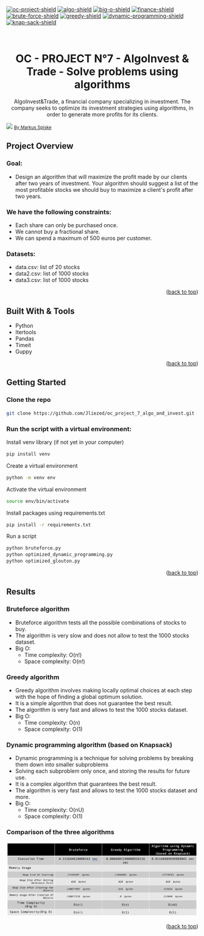 <div id="top"></div>

<!-- PROJECT SHIELDS -->
<!--
*** I'm using markdown "reference style" links for readability.
*** Reference links are enclosed in brackets [ ] instead of parentheses ( ).
*** See the bottom of this document for the declaration of the reference variables
*** for contributors-url, forks-url, etc. This is an optional, concise syntax you may use.
*** https://www.markdownguide.org/basic-syntax/#reference-style-links
-->

[![oc-project-shield][oc-project-shield]][oc-project-url]
[![algo-shield][algo-shield]][oc-project-url]
[![big-o-shield][big-o-shield]][oc-project-url]
[![finance-shield][finance-shield]][oc-project-url]
[![brute-force-shield][brute-force-shield]][oc-project-url]
[![greedy-shield][greedy-shield]][oc-project-url]
[![dynamic-programming-shield][dynamic-programming-shield]][oc-project-url]
[![knap-sack-shield][knap-sack-shield]][oc-project-url]
<!-- PROJECT LOGO -->
<br />
<div align="center">

<h1 align="center">OC - PROJECT N°7 - AlgoInvest & Trade - Solve problems using algorithms </h1>

  <p align="center">
AlgoInvest&Trade, a financial company specializing in investment. The company seeks to optimize its investment strategies using algorithms, in order to generate more profits for its clients.    <br />

  </p>
</div>


<img src="https://images.unsplash.com/photo-1526374965328-7f61d4dc18c5?ixlib=rb-4.0.3&ixid=MnwxMjA3fDB8MHxwaG90by1wYWdlfHx8fGVufDB8fHx8&auto=format&fit=crop&w=1470&q=80">
<a href="https://images.unsplash.com/photo-1526374965328-7f61d4dc18c5?ixlib=rb-4.0.3&ixid=MnwxMjA3fDB8MHxwaG90by1wYWdlfHx8fGVufDB8fHx8&auto=format&fit=crop&w=1470&q=80"><small>By Markus Spiske</small></a>

<!-- ABOUT THE PROJECT -->

## Project Overview
### Goal:
- Design an algorithm that will maximize the profit made by our clients after two years of investment. Your algorithm should suggest a list of the most profitable stocks we should buy to maximize a client's profit after two years.

### We have the following constraints:
- Each share can only be purchased once.
- We cannot buy a fractional share.
- We can spend a maximum of 500 euros per customer. 

### Datasets:
- data.csv: list of 20 stocks
- data2.csv: list of 1000 stocks
- data3.csv: list of 1000 stocks


<p align="right">(<a href="#top">back to top</a>)</p>

## Built With & Tools

* Python
* Itertools
* Pandas
* Timeit
* Guppy

<p align="right">(<a href="#top">back to top</a>)</p>



<!-- GETTING STARTED -->

## Getting Started

### Clone the repo

   ```sh
   git clone https://github.com/Jliezed/oc_project_7_algo_and_invest.git
   ```

### Run the script with a virtual environment:

Install venv library (if not yet in your computer)

   ```sh
   pip install venv
   ```

Create a virtual environment

   ```sh
   python -m venv env
   ```

Activate the virtual environment

   ```sh
   source env/bin/activate
   ```

Install packages using requirements.txt

   ```sh
   pip install -r requirements.txt
   ```

Run a script

   ```sh
   python bruteforce.py
   python optimized_dynamic_programming.py
   python optimized_glouton.py
   ```

<p align="right">(<a href="#top">back to top</a>)</p>


## Results
### Bruteforce algorithm
- Bruteforce algorithm tests all the possible combinations of stocks to buy. 
- The algorithm is very slow and does not allow to test the 1000 stocks dataset.
- Big O:
  - Time complexity: O(n!)
  - Space complexity: O(n!)

### Greedy algorithm
- Greedy algorithm involves making locally optimal choices at each step with the hope of finding a global optimum solution.
- It is a simple algorithm that does not guarantee the best result. 
- The algorithm is very fast and allows to test the 1000 stocks dataset.
- Big O:
  - Time complexity: O(n)
  - Space complexity: O(1)

### Dynamic programming algorithm (based on Knapsack)
- Dynamic programming is a technique for solving problems by breaking them down into smaller subproblems
- Solving each subproblem only once, and storing the results for future use. 
- It is a complex algorithm that guarantees the best result.
- The algorithm is very fast and allows to test the 1000 stocks dataset and more.
- Big O:
  - Time complexity: O(nU)
  - Space complexity: O(1)

### Comparison of the three algorithms
![Algorithms comparison](images/algorithms_comparison.png)


<p align="right">(<a href="#top">back to top</a>)</p>






<!-- MARKDOWN LINKS & IMAGES -->
<!-- https://www.markdownguide.org/basic-syntax/#reference-style-links -->

[oc-project-shield]: https://img.shields.io/badge/OPENCLASSROOMS-PROJECT-blueviolet?style=for-the-badge
[topic-algo-shield]: https://img.shields.io/badge/TOPICS-ALGORITHMS-blue?style=for-the-badge
[algo-shield]: https://img.shields.io/badge/-ALGORITHMS-blue?style=for-the-badge
[big-o-shield]: https://img.shields.io/badge/-BIG%20O-blue?style=for-the-badge
[finance-shield]: https://img.shields.io/badge/-FINANCE-blue?style=for-the-badge
[brute-force-shield]: https://img.shields.io/badge/-BRUTE%20FORCE-blue?style=for-the-badge
[greedy-shield]: https://img.shields.io/badge/-GREEDY-blue?style=for-the-badge
[dynamic-programming-shield]: https://img.shields.io/badge/-DYNAMIC%20PROGRAMMING-blue?style=for-the-badge
[knap-sack-shield]: https://img.shields.io/badge/-KNAPSACK-blue?style=for-the-badge
[oc-project-url]: https://openclassrooms.com/fr/paths/518-developpeur-dapplication-python
